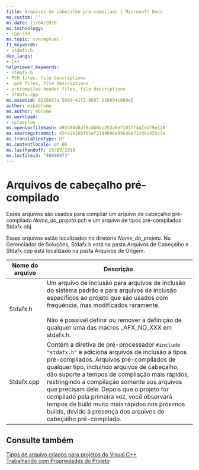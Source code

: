 ```yaml
---
title: Arquivos de cabeçalho pré-compilado | Microsoft Docs
ms.custom: ''
ms.date: 11/04/2016
ms.technology:
- cpp-ide
ms.topic: conceptual
f1_keywords:
- stdafx.h
dev_langs:
- C++
helpviewer_keywords:
- stdafx.h
- PCH files, file descriptions
- .pch files, file descriptions
- precompiled header files, file descriptions
- stdafx.cpp
ms.assetid: 8228d87a-5609-41f3-9697-b16094c000e5
author: mikeblome
ms.author: mblome
ms.workload:
- cplusplus
ms.openlocfilehash: d93486d8df8cdb8bc253a0e71037f4e2ddf9e128
ms.sourcegitcommit: d3c41b16bf05af2149090e996d8e71cd6cd55c7a
ms.translationtype: HT
ms.contentlocale: pt-BR
ms.lasthandoff: 10/09/2018
ms.locfileid: "48890473"
---
```

# <a name="precompiled-header-files"></a>Arquivos de cabeçalho pré-compilado

Esses arquivos são usados para compilar um arquivo de cabeçalho pré-compilado *Nome_do_projeto*.pch e um arquivo de tipos pré-compilados Stdafx.obj.

Esses arquivos estão localizados no diretório *Nome_do_projeto*. No Gerenciador de Soluções, Stdafx.h está na pasta Arquivos de Cabeçalho e Stdafx.cpp está localizado na pasta Arquivos de Origem.

|Nome do arquivo|Descrição|
|---------------|-----------------|
|Stdafx.h|Um arquivo de inclusão para arquivos de inclusão do sistema padrão e para arquivos de inclusão específicos ao projeto que são usados com frequência, mas modificados raramente.<br /><br /> Não é possível definir ou remover a definição de qualquer uma das macros _AFX_NO_XXX em stdafx.h.|
|Stdafx.cpp|Contém a diretiva de pré-processador `#include "stdafx.h"` e adiciona arquivos de inclusão a tipos pré-compilados. Arquivos pré-compilados de qualquer tipo, incluindo arquivos de cabeçalho, dão suporte a tempos de compilação mais rápidos, restringindo a compilação somente aos arquivos que precisam dele. Depois que o projeto for compilado pela primeira vez, você observará tempos de build muito mais rápidos nos próximos builds, devido à presença dos arquivos de cabeçalho pré-compilado.|

## <a name="see-also"></a>Consulte também

[Tipos de arquivo criados para projetos do Visual C++](../ide/file-types-created-for-visual-cpp-projects.md)<br>
[Trabalhando com Propriedades do Projeto](../ide/working-with-project-properties.md)